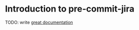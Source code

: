 # Introduction to pre-commit-jira

TODO: write [great documentation](http://jacobian.org/writing/what-to-write/)
